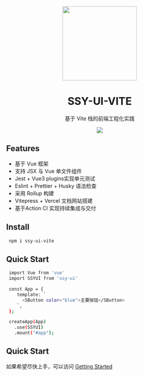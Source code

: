 <br>
<p align="center">
<img src="https://cdn.staticaly.com/gh/poicc/image@main/Snipaste_2023-01-07_10-26-24-removebg-preview.1eor1tajh880.webp" style="width:200px;" />
</p>
<h1 align="center">SSY-UI-VITE</h1>
<p align="center">
  基于 Vite 栈的前端工程化实践 
</p>

<p align="center">
<img src="https://img.shields.io/github/license/poicc/ssy-ui-vite?color=green&style=for-the-badge">
</p>

## Features

- 基于 Vue 框架
- 支持 JSX 与 Vue 单文件组件
- Jest + Vue3 plugins实现单元测试
- Eslint + Prettier + Husky 语法检查
- 采用 Rollup 构建
- Vitepress + Vercel 文档网站搭建
- 基于Action CI 实现持续集成与交付

## Install
```bash
 npm i ssy-ui-vite
```

## Quick Start
```bash
 import Vue from 'vue'
 import SSYUI from 'ssy-ui'

 const App = {
    template: `
      <SButton color="blue">主要按钮</SButton>
    `,
 };

 createApp(App)
   .use(SSYUI)
   .mount("#app");
```

## Quick Start
如果希望尽快上手，可以访问 [Getting Started](https://ssy-ui-vite-one.vercel.app/)

